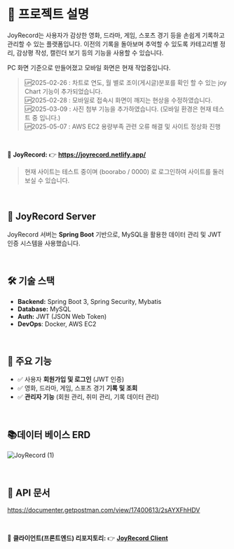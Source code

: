 # 📌 프로젝트 설명
JoyRecord는 사용자가 감상한 영화, 드라마, 게임, 스포츠 경기 등을 손쉽게 기록하고 관리할 수 있는 플랫폼입니다.
이전의 기록을 돌아보며 추억할 수 있도록 카테고리별 정리, 감상평 작성, 캘린더 보기 등의 기능을 사용할 수 있습니다.

PC 화면 기준으로 만들어졌고 모바일 화면은 현재 작업중입니다.

>🆙2025-02-26 : 차트로 연도, 월 별로 조이(게시글)분포를 확인 할 수 있는 joy Chart 기능이 추가되었습니다.<br>
>🆙2025-02-28 : 모바일로 접속시 화면이 깨지는 현상을 수정하였습니다.<br>
>🆙2025-03-09 : 사진 첨부 기능을 추가하였습니다. (모바일 환경은 현재 테스트 중 입니다.)<br>
>🆙2025-05-07 : AWS EC2 용량부족 관련 오류 해결 및 사이트 정상화 진행

<br>


🔗 **JoyRecord:** 👉 **https://joyrecord.netlify.app/**
> 현재 사이트는 테스트 중이며
>  (boorabo / 0000) 로 로그인하여 사이트를 둘러 보실 수 있습니다.

<br>

## 📌 JoyRecord Server
JoyRecord 서버는 **Spring Boot** 기반으로, MySQL을 활용한 데이터 관리 및 JWT 인증 시스템을 사용했습니다. 

<br>

## 🛠️ 기술 스택  
- **Backend:** Spring Boot 3, Spring Security, Mybatis  
- **Database:** MySQL  
- **Auth:** JWT (JSON Web Token)
- **DevOps**: Docker, AWS EC2

<br>


## 📑 주요 기능  
- ✅ 사용자 **회원가입 및 로그인** (JWT 인증)  
- ✅ 영화, 드라마, 게임, 스포츠 경기 **기록 및 조회**  
- ✅ **관리자 기능** (회원 관리, 취미 관리, 기록 데이터 관리)  


<br>

## 📚데이터 베이스 ERD
![JoyRecord (1)](https://github.com/user-attachments/assets/04bb38ed-ed5b-4379-ae83-f2e8273a2c04)


<br>

## 💼 API 문서
https://documenter.getpostman.com/view/17400613/2sAYXFhHDV


<br>


🔗 **클라이언트(프론트엔드) 리포지토리:** 👉 [**JoyRecord Client**](https://github.com/pjeasu/joyRecord_client)
